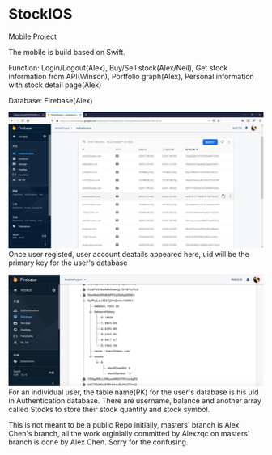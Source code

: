 # StockIOS
Mobile Project

The mobile is build based on Swift.

Function: Login/Logout(Alex), Buy/Sell stock(Alex/Neil), Get stock information from API(Winson), Portfolio graph(Alex),
          Personal information with stock detail page(Alex)

Database: Firebase(Alex)

![image](auth.png) 
Once user registed, user account deatails appeared here, uid will be the primary key for the user's database

![image](截屏2020-03-30下午6.28.21.png)
For an individual user, the table name(PK) for the user's database is his uId in Authentication database. There are username, balance and another array called Stocks to store their stock quantity and stock symbol.

This is not meant to be a public Repo initially, masters' branch is Alex Chen's branch, all the work orginially committed by Alexzqc on masters' branch is done by Alex Chen. Sorry for the confusing.
